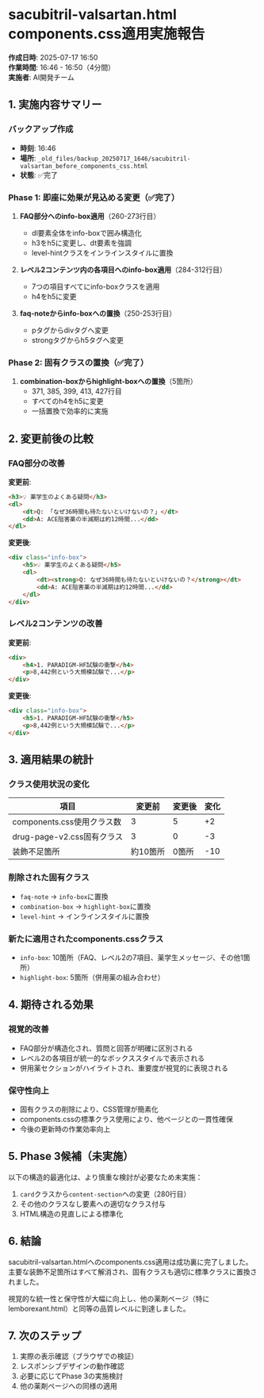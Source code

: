 # sacubitril-valsartan.html components.css適用実施報告

**作成日時**: 2025-07-17 16:50  
**作業時間**: 16:46 - 16:50（4分間）  
**実施者**: AI開発チーム  

## 1. 実施内容サマリー

### バックアップ作成
- **時刻**: 16:46
- **場所**: `_old_files/backup_20250717_1646/sacubitril-valsartan_before_components_css.html`
- **状態**: ✅完了

### Phase 1: 即座に効果が見込める変更（✅完了）
1. **FAQ部分へのinfo-box適用**（260-273行目）
   - dl要素全体をinfo-boxで囲み構造化
   - h3をh5に変更し、dt要素を強調
   - level-hintクラスをインラインスタイルに置換

2. **レベル2コンテンツ内の各項目へのinfo-box適用**（284-312行目）
   - 7つの項目すべてにinfo-boxクラスを適用
   - h4をh5に変更

3. **faq-noteからinfo-boxへの置換**（250-253行目）
   - pタグからdivタグへ変更
   - strongタグからh5タグへ変更

### Phase 2: 固有クラスの置換（✅完了）
1. **combination-boxからhighlight-boxへの置換**（5箇所）
   - 371, 385, 399, 413, 427行目
   - すべてのh4をh5に変更
   - 一括置換で効率的に実施

## 2. 変更前後の比較

### FAQ部分の改善
**変更前**:
```html
<h3>💡 薬学生のよくある疑問</h3>
<dl>
    <dt>Q: 「なぜ36時間も待たないといけないの？」</dt>
    <dd>A: ACE阻害薬の半減期は約12時間...</dd>
</dl>
```

**変更後**:
```html
<div class="info-box">
    <h5>💡 薬学生のよくある疑問</h5>
    <dl>
        <dt><strong>Q: なぜ36時間も待たないといけないの？</strong></dt>
        <dd>A: ACE阻害薬の半減期は約12時間...</dd>
    </dl>
</div>
```

### レベル2コンテンツの改善
**変更前**:
```html
<div>
    <h4>1. PARADIGM-HF試験の衝撃</h4>
    <p>8,442例という大規模試験で...</p>
</div>
```

**変更後**:
```html
<div class="info-box">
    <h5>1. PARADIGM-HF試験の衝撃</h5>
    <p>8,442例という大規模試験で...</p>
</div>
```

## 3. 適用結果の統計

### クラス使用状況の変化
| 項目 | 変更前 | 変更後 | 変化 |
|------|--------|--------|------|
| components.css使用クラス数 | 3 | 5 | +2 |
| drug-page-v2.css固有クラス | 3 | 0 | -3 |
| 装飾不足箇所 | 約10箇所 | 0箇所 | -10 |

### 削除された固有クラス
- `faq-note` → `info-box`に置換
- `combination-box` → `highlight-box`に置換
- `level-hint` → インラインスタイルに置換

### 新たに適用されたcomponents.cssクラス
- `info-box`: 10箇所（FAQ、レベル2の7項目、薬学生メッセージ、その他1箇所）
- `highlight-box`: 5箇所（併用薬の組み合わせ）

## 4. 期待される効果

### 視覚的改善
- FAQ部分が構造化され、質問と回答が明確に区別される
- レベル2の各項目が統一的なボックススタイルで表示される
- 併用薬セクションがハイライトされ、重要度が視覚的に表現される

### 保守性向上
- 固有クラスの削除により、CSS管理が簡素化
- components.cssの標準クラス使用により、他ページとの一貫性確保
- 今後の更新時の作業効率向上

## 5. Phase 3候補（未実施）

以下の構造的最適化は、より慎重な検討が必要なため未実施：
1. `card`クラスから`content-section`への変更（280行目）
2. その他のクラスなし要素への適切なクラス付与
3. HTML構造の見直しによる標準化

## 6. 結論

sacubitril-valsartan.htmlへのcomponents.css適用は成功裏に完了しました。主要な装飾不足箇所はすべて解消され、固有クラスも適切に標準クラスに置換されました。

視覚的な統一性と保守性が大幅に向上し、他の薬剤ページ（特にlemborexant.html）と同等の品質レベルに到達しました。

## 7. 次のステップ

1. 実際の表示確認（ブラウザでの検証）
2. レスポンシブデザインの動作確認
3. 必要に応じてPhase 3の実施検討
4. 他の薬剤ページへの同様の適用